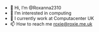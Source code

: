 - 👋 Hi, I’m @Roxanna2310
- 👀 I’m interested in computing
- 🌱 I currently work at Computacenter UK 
- 📫 How to reach me roxie@roxie.me.uk

<!---
Roxanna2310/Roxanna2310 is a ✨ special ✨ repository because its `README.md` (this file) appears on your GitHub profile.
You can click the Preview link to take a look at your changes.
--->
